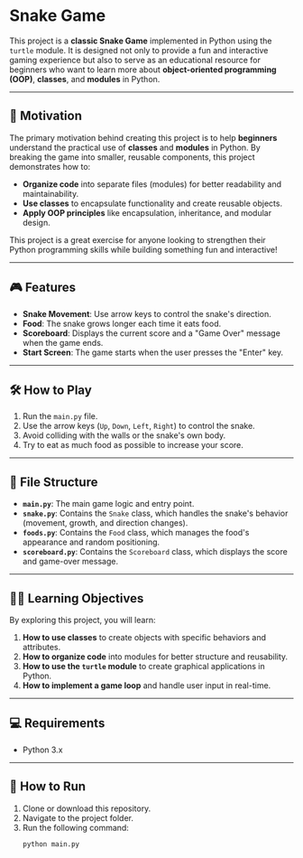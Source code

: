 # Snake Game

This project is a **classic Snake Game** implemented in Python using the `turtle` module. It is designed not only to provide a fun and interactive gaming experience but also to serve as an educational resource for beginners who want to learn more about **object-oriented programming (OOP)**, **classes**, and **modules** in Python.

---

## 🌟 Motivation

The primary motivation behind creating this project is to help **beginners** understand the practical use of **classes** and **modules** in Python. By breaking the game into smaller, reusable components, this project demonstrates how to:

- **Organize code** into separate files (modules) for better readability and maintainability.
- **Use classes** to encapsulate functionality and create reusable objects.
- **Apply OOP principles** like encapsulation, inheritance, and modular design.

This project is a great exercise for anyone looking to strengthen their Python programming skills while building something fun and interactive!

---

## 🎮 Features

- **Snake Movement**: Use arrow keys to control the snake's direction.
- **Food**: The snake grows longer each time it eats food.
- **Scoreboard**: Displays the current score and a "Game Over" message when the game ends.
- **Start Screen**: The game starts when the user presses the "Enter" key.

---

## 🛠️ How to Play

1. Run the `main.py` file.
2. Use the arrow keys (`Up`, `Down`, `Left`, `Right`) to control the snake.
3. Avoid colliding with the walls or the snake's own body.
4. Try to eat as much food as possible to increase your score.

---

## 📂 File Structure

- **`main.py`**: The main game logic and entry point.
- **`snake.py`**: Contains the `Snake` class, which handles the snake's behavior (movement, growth, and direction changes).
- **`foods.py`**: Contains the `Food` class, which manages the food's appearance and random positioning.
- **`scoreboard.py`**: Contains the `Scoreboard` class, which displays the score and game-over message.

---

## 🧑‍💻 Learning Objectives

By exploring this project, you will learn:

1. **How to use classes** to create objects with specific behaviors and attributes.
2. **How to organize code** into modules for better structure and reusability.
3. **How to use the `turtle` module** to create graphical applications in Python.
4. **How to implement a game loop** and handle user input in real-time.

---

## 💻 Requirements

- Python 3.x

---

## 🚀 How to Run

1. Clone or download this repository.
2. Navigate to the project folder.
3. Run the following command:
   ```bash
   python main.py